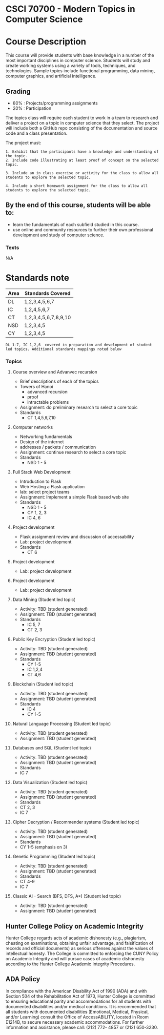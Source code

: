 # CSCI 70700 - Modern Topics in Computer Science

# Course Description

This course will provide students with base knowledge in a number of
the most important disciplines in computer science. Students will
study and create working systems using a variety of tools, techniques,
and technologies.  Sample topics include functional programming, data
mining, computer graphics, and artificial intelligence.

## Grading

 - 80% : Projects/programming assignments
 - 20% : Participation

The topics class will require each student to work in a team to
research and deliver a project on a topic in computer science that
they select. The project will include both a GitHub repo consisting of
the documentation and source code and a class presentation.
	
The project must:

	1. Exhibit that the participants have a knowledge and understanding of the topic.  
    2. Include code illustrating at least proof of concept on the selected topic.
	
	3. Include an in class exercise or activity for the class to allow all students to explore the selected topic.
	
	4. Include a short homework assignment for the class to allow all students to explore the selected topic.
	


## By the end of this course, students will be able to:
  - learn the fundamentals of each subfield studied in this course.
  - use online and community resources to further their own professional development and study of computer science.

### Texts

N/A


# Standards note

| Area | Standards Covered    |
|------|----------------------|
| DL   | 1,2,3,4,5,6,7        |
| IC   | 1,2,4,5,6,7          |
| CT   | 1,2,3,4,5,6,7,8,9,10 |
| NSD  | 1,2,3,4,5            |
| CY   | 1,2,3,4,5            |


	DL 1-7, IC 1,2,6  covered in preparation and development of student led topics. Additional standards mappings noted below 
	
### Topics
	
	
1. Course overview and Advanvec recursion
	- Brief descriptions of each of the topics 
	- Towers of Hanoi 
	  - advanced recursion
	  - proof
	  - intractable problems
    - Assignment: do preliminary research to select a core topic
    - Standards
      - CT 1,4,5,6,7,10
1. Computer networks
	- Networking fundamentals
	- Design of the internet
	- addresses / packets / communication
	- Assignment: continue research to select a core topic
	- Standards 
	  - NSD 1 - 5
	
1. Full Stack Web Development
	- Introduction to Flask 
	- Web Hosting a Flask application
	- lab: select project teams
	- Assignment: Implement a simple Flask based web site
	- Standards
      - NSD 1 - 5 
	  - CY 1, 2, 3
	  - IC 4, 6
1. Project development
	- Flask assignment review and discussion of accessability
	- Lab: project development
	- Standards
      - CT 6
1. Project development
	- Lab: project development
1. Project development
	- Lab: project development

1. Data Mining (Student led topic)
    - Activity: TBD (student generated)
    - Assignment: TBD (student generated)
    - Standards
      - IC 5, 7
	  - CT 2, 3

1. Public Key Encryption (Student led topic)
   - Activity: TBD (student generated)
   - Assignment: TBD (student generated)
   - Standards
     - CY 1-5
	 - IC 1,2,4
	 - CT 4,6
1. Blockchain (Student led topic)
   - Activity: TBD (student generated)
   - Assignment: TBD (student generated)
   - Standards
     - IC  4
	 - CY 1-5
1. Natural Language Processing (Student led topic)
   - Activity: TBD (student generated)
   - Assignment: TBD (student generated)
1. Databases and SQL (Student led topic)
   - Activity: TBD (student generated)
   - Assignment: TBD (student generated)
   - Standards
   	- IC 7

1. Data Visualization (Student led topic)
   - Activity: TBD (student generated)
   - Assignment: TBD (student generated)
   - Standards
	- CT 2, 3
	- IC 7 

1. Cipher Decryption / Recommender systems (Student led topic)
   - Activity: TBD (student generated)
   - Assignment: TBD (student generated)
   - Standards
 	- CY 1-5 (emphasis on 3)
1. Genetic Programming (Student led topic)
   - Activity: TBD (student generated)
   - Assignment: TBD (student generated)
   - Standards
 	- CT 4-9
	- IC 7
1. Classic AI - Search (BFS, DFS, A*) (Student led topic)
   - Activity: TBD (student generated)
   - Assignment: TBD (student generated)
    


## Hunter College Policy on Academic Integrity

Hunter College regards acts of academic dishonesty (e.g., plagiarism, cheating on examinations,
obtaining unfair advantage, and falsification of records and official documents) as serious offenses
against the values of intellectual honesty. The College is committed to enforcing the CUNY Policy
on Academic Integrity and will pursue cases of academic dishonesty according to the Hunter College
Academic Integrity Procedures.

## ADA Policy

In compliance with the American Disability Act of 1990 (ADA) and with Section 504 of the
Rehabilitation Act of 1973, Hunter College is committed to ensuring educational parity and
accommodations for all students with documented disabilities and/or medical conditions. It is
recommended that all students with documented disabilities (Emotional, Medical, Physical, and/or
Learning) consult the Office of AccessABILITY, located in Room E1214B, to secure necessary
academic accommodations. For further information and assistance, please call: (212) 772- 4857 or
(212) 650-3230.
